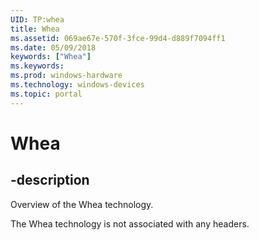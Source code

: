 ```yaml
---
UID: TP:whea
title: Whea
ms.assetid: 069ae67e-570f-3fce-99d4-d889f7094ff1
ms.date: 05/09/2018
keywords: ["Whea"]
ms.keywords: 
ms.prod: windows-hardware
ms.technology: windows-devices
ms.topic: portal
---
```


# Whea

## -description

Overview of the Whea technology.

The Whea technology is not associated with any headers.


